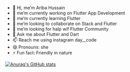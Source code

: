 
- 👋 Hi, me’m  Ariba Hussain 
- 🔭 me’m currently working on Flutter App Development 
- 🌱 me’m currently learning  Flutter 
- 👯 me’m looking to collaborate on Stack and Flutter 
- 🤔 me’m looking for halp wif Flutter Community 
- 💬 Ask me about Flutter and Dart 
- 📫 Reach me using instagram day__code
- 😄 Pronouns: she 
- ⚡ Fun fact:  Friendly in nature 

[![Anurag's GitHub stats](https://github-readme-stats.vercel.app/api?username=ariba1039)](https://github.com/anuraghazra/github-readme-stats)
